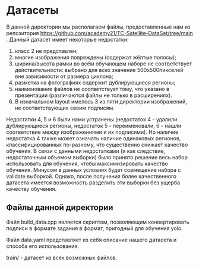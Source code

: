 # Датасеты
В данной директории мы располагаем файлы, предоставленные нам из репозитория https://github.com/academy21/TC-Satellite-DataSet/tree/main .
Данный датасет имеет некоторые недостатки:
1. класс 2 не представлен;
2. многие изображения повреждены (содержат жёлтые полосы);
3. ширина/высота рамки во всём обучающем наборе не соответствует действительности: выбрано для всех значение 500х500пикселей вне зависимости от размера циклона;
4. разметка на фотографиях содержит дублирующиеся регионы;
5. наименование файлов не соответствует тому, что указано в презентации (различаются файлы не только в расширениях).
6. В изначальном layout имелось 3 из пяти директории изображений, не соответствующих своим подписям.

Недостатки 4, 5 и 6 были нами устранены (недостаток 4 - удалили дублирующиеся регионы, недостаток 5 - переименовали, 6 - нашли соответствие между изображениями и их подписями). Но наличие недостатка 4 также может означать наличие одинаковых регионов, классифицированных по-разному, что существенно снижает качество обучения.
В связи с данными недостатками (и как следствие, недостаточным объемом выборки) было принято решение весь набор использовать для обучения, чтобы максимизировать качество обучения. Минусом в данных условиях будет совмещение набора с validate выборкой. Однако, после получения более качественного датасета имеется возможность разделить эти выборки без ущерба качеству обучения.
## Файлы данной директории
Файл build_data.cpp является скриптом, позволяющим конвертировать подписи в формате задания в формат, пригодный для обучения yolo.

Файл data.yaml представляет из себя описание нашего датасета и способа его использования.

train/ - датасет из всех возможных файлов.
